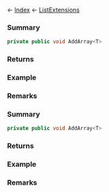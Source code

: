 ← [Index](Api-Index) ← [ListExtensions](System.Collections.Generic.ListExtensions)

### Summary

```csharp
private public void AddArray<T>
```

### Returns

### Example

### Remarks

### Summary

```csharp
private public void AddArray<T>
```

### Returns

### Example

### Remarks

